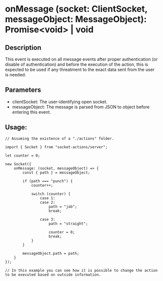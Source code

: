 # onMessage (socket: ClientSocket, messageObject: MessageObject): Promise\<void> | void

## Description

This event is executed on all message events after proper authentication (or
disable of authentication) and before the execution of the action, this is
expected to be used if any threatment to the exact data sent from the user is
needed.

## Parameters

- clientSocket: The user-identifying open socket.
- messageObject: The message is parsed from JSON to object before entering this
  event.

## Usage:

```
// Assuming the existence of a "./actions" folder.

import { Socket } from "socket-actions/server";

let counter = 0;

new Socket({
    onMessage: (socket, messageObject) => {
        const { path } = messageObject;

        if (path === "punch") {
            counter++;

            switch (counter) {
                case 1:
                case 2:
                    path = "jab";
                    break;

                case 3:
                    path = "straight";

                    counter = 0;
                    break;
            }
        }

        messageObject.path = path;
    }
});

// In this example you can see how it is possible to change the action to be executed based on outside information.
```
